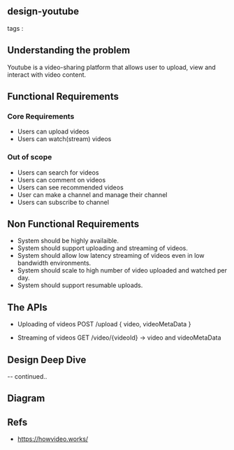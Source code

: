## design-youtube
<p>tags : 

## Understanding the problem
Youtube is a video-sharing platform that allows user to upload, view and interact with video content.

## Functional Requirements
### Core Requirements
- Users can upload videos
- Users can watch(stream) videos

### Out of scope
- Users can search for videos
- Users can comment on videos
- Users can see recommended videos
- User can make a channel and manage their channel
- Users can subscribe to channel

## Non Functional Requirements
- System should be highly availaible.
- System should support uploading and streaming of videos.
- System should allow low latency streaming of videos even in low bandwidth environments.
- System should scale to high number of video uploaded and watched per day.
- System should support resumable uploads.

## The APIs
- Uploading of videos
POST /upload 
    {
        video,
        videoMetaData
    }

- Streaming of videos
GET /video/{videoId} -> video and videoMetaData

## Design Deep Dive
-- continued..



## Diagram

## Refs
- https://howvideo.works/